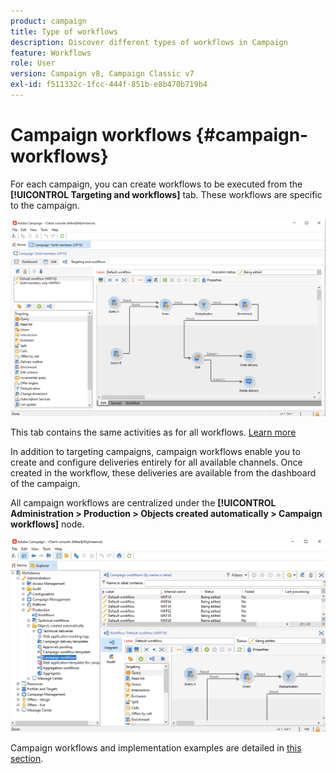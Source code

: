 ```yaml
---
product: campaign
title: Type of workflows
description: Discover different types of workflows in Campaign
feature: Workflows
role: User
version: Campaign v8, Campaign Classic v7
exl-id: f511332c-1fcc-444f-851b-e8b470b719b4
---
```

# Campaign workflows {#campaign-workflows}

For each campaign, you can create workflows to be executed from the **[!UICONTROL Targeting and workflows]** tab. These workflows are specific to the campaign.

![](assets/wf-in-op-edit-delivery-tab.png)

This tab contains the same activities as for all workflows. [Learn more](#implementation-steps-)

In addition to targeting campaigns, campaign workflows enable you to create and configure deliveries entirely for all available channels. Once created in the workflow, these deliveries are available from the dashboard of the campaign.  

All campaign workflows are centralized under the **[!UICONTROL Administration > Production > Objects created automatically > Campaign workflows]** node.

![](assets/campaigns_wf.png)

Campaign workflows and implementation examples are detailed in [this section](../campaigns/marketing-campaign-target.md).
